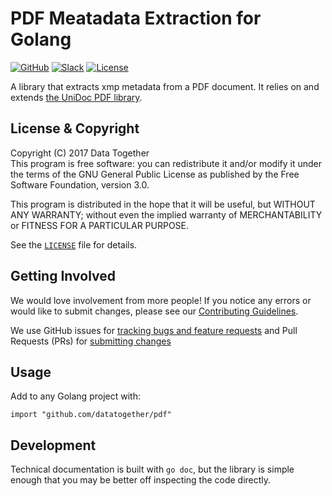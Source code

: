 # PDF Meatadata Extraction for Golang

<!-- Repo Badges for: Github Project, Slack, License-->

[![GitHub](https://img.shields.io/badge/project-Data_Together-487b57.svg?style=flat-square)](http://github.com/datatogether)
[![Slack](https://img.shields.io/badge/slack-Archivers-b44e88.svg?style=flat-square)](https://archivers-slack.herokuapp.com/)
[![License](https://img.shields.io/github/license/datatogether/pdf.svg)](./LICENSE) 

A library that extracts xmp metadata from a PDF document. It relies on and extends [the UniDoc PDF library](https://github.com/unidoc/unidoc). 

## License & Copyright

Copyright (C) 2017 Data Together  
This program is free software: you can redistribute it and/or modify it under
the terms of the GNU General Public License as published by the Free Software
Foundation, version 3.0.

This program is distributed in the hope that it will be useful, but WITHOUT ANY
WARRANTY; without even the implied warranty of MERCHANTABILITY or FITNESS FOR A
PARTICULAR PURPOSE.

See the [`LICENSE`](./LICENSE) file for details.

## Getting Involved

We would love involvement from more people! If you notice any errors or would like to submit changes, please see our [Contributing Guidelines](./.github/CONTRIBUTING.md). 

We use GitHub issues for [tracking bugs and feature requests](https://github.com/datatogether/pdf/issues) and Pull Requests (PRs) for [submitting changes](https://github.com/datatogether/pdf/pulls)

## Usage

Add to any Golang project with:

`import "github.com/datatogether/pdf"`

## Development

Technical documentation is built with `go doc`, but the library is simple enough that you may be better off inspecting the code directly. 
